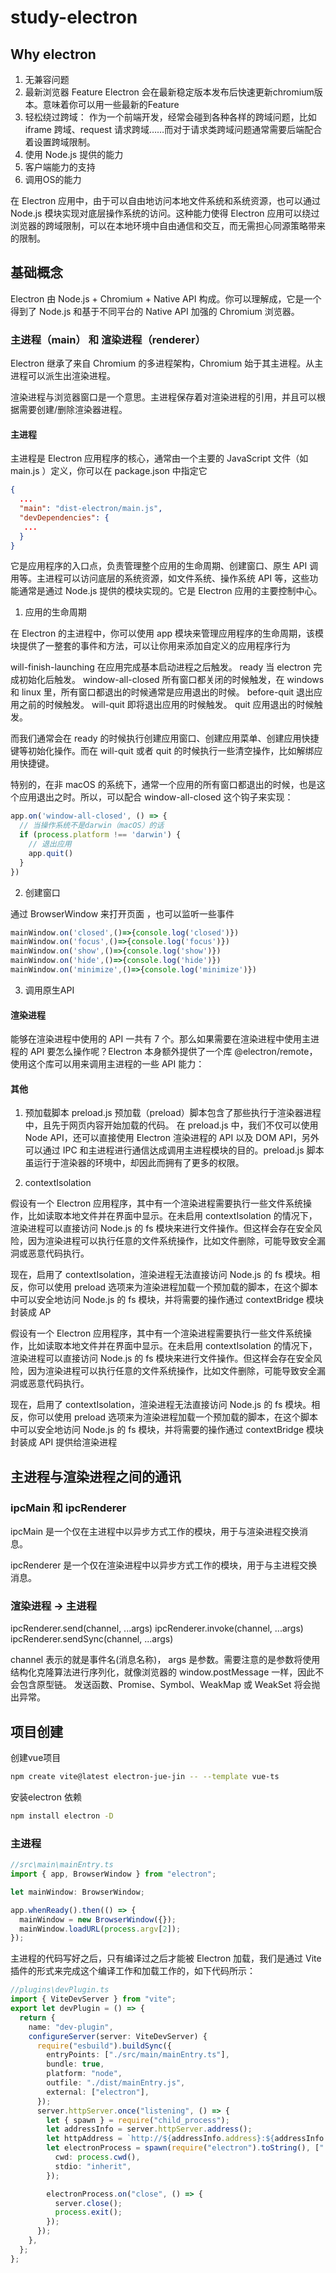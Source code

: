 # study-electron


## Why electron

1. 无兼容问题
2. 最新浏览器 Feature Electron 会在最新稳定版本发布后快速更新chromium版本。意味着你可以用一些最新的Feature
3. 轻松绕过跨域： 作为一个前端开发，经常会碰到各种各样的跨域问题，比如 iframe 跨域、request 请求跨域……而对于请求类跨域问题通常需要后端配合着设置跨域限制。
4. 使用 Node.js 提供的能力
5. 客户端能力的支持
6. 调用OS的能力


在 Electron 应用中，由于可以自由地访问本地文件系统和系统资源，也可以通过 Node.js 模块实现对底层操作系统的访问。这种能力使得 Electron 应用可以绕过浏览器的跨域限制，可以在本地环境中自由通信和交互，而无需担心同源策略带来的限制。

## 基础概念

Electron 由 Node.js + Chromium + Native API 构成。你可以理解成，它是一个得到了 Node.js 和基于不同平台的 Native API 加强的 Chromium 浏览器。

### 主进程（main） 和 渲染进程（renderer）

Electron 继承了来自 Chromium 的多进程架构，Chromium 始于其主进程。从主进程可以派生出渲染进程。

渲染进程与浏览器窗口是一个意思。主进程保存着对渲染进程的引用，并且可以根据需要创建/删除渲染器进程。


#### 主进程

主进程是 Electron 应用程序的核心，通常由一个主要的 JavaScript 文件（如 main.js ）定义，你可以在 package.json 中指定它


``` json
{
  ...
  "main": "dist-electron/main.js",
  "devDependencies": {
   ...
  }
}
```

它是应用程序的入口点，负责管理整个应用的生命周期、创建窗口、原生 API 调用等。主进程可以访问底层的系统资源，如文件系统、操作系统 API 等，这些功能通常是通过 Node.js 提供的模块实现的。它是 Electron 应用的主要控制中心。

1. 应用的生命周期

在 Electron 的主进程中，你可以使用 app 模块来管理应用程序的生命周期，该模块提供了一整套的事件和方法，可以让你用来添加自定义的应用程序行为

will-finish-launching 在应用完成基本启动进程之后触发。
ready 当 electron 完成初始化后触发。
window-all-closed 所有窗口都关闭的时候触发，在 windows 和 linux 里，所有窗口都退出的时候通常是应用退出的时候。
before-quit 退出应用之前的时候触发。
will-quit 即将退出应用的时候触发。
quit 应用退出的时候触发。

而我们通常会在 ready 的时候执行创建应用窗口、创建应用菜单、创建应用快捷键等初始化操作。而在 will-quit 或者 quit 的时候执行一些清空操作，比如解绑应用快捷键。

特别的，在非 macOS 的系统下，通常一个应用的所有窗口都退出的时候，也是这个应用退出之时。所以，可以配合 window-all-closed 这个钩子来实现：


``` js
app.on('window-all-closed', () => {
  // 当操作系统不是darwin（macOS）的话
  if (process.platform !== 'darwin') { 
    // 退出应用
    app.quit()
  }
})
```

2. 创建窗口

通过 BrowserWindow 来打开页面 ，也可以监听一些事件

``` js
mainWindow.on('closed',()=>{console.log('closed')})
mainWindow.on('focus',()=>{console.log('focus')})
mainWindow.on('show',()=>{console.log('show')})
mainWindow.on('hide',()=>{console.log('hide')})
mainWindow.on('minimize',()=>{console.log('minimize')})
```


3. 调用原生API



#### 渲染进程

能够在渲染进程中使用的 API 一共有 7 个。那么如果需要在渲染进程中使用主进程的 API 要怎么操作呢？Electron 本身额外提供了一个库 @electron/remote，使用这个库可以用来调用主进程的一些 API 能力：


#### 其他

1. 预加载脚本 preload.js
预加载（preload）脚本包含了那些执行于渲染器进程中，且先于网页内容开始加载的代码。
在 preload.js 中，我们不仅可以使用 Node API，还可以直接使用 Electron 渲染进程的 API 以及 DOM API，另外可以通过 IPC 和主进程进行通信达成调用主进程模块的目的。preload.js 脚本虽运行于渲染器的环境中，却因此而拥有了更多的权限。

2. contextIsolation

假设有一个 Electron 应用程序，其中有一个渲染进程需要执行一些文件系统操作，比如读取本地文件并在界面中显示。在未启用 contextIsolation 的情况下，渲染进程可以直接访问 Node.js 的 fs 模块来进行文件操作。但这样会存在安全风险，因为渲染进程可以执行任意的文件系统操作，比如文件删除，可能导致安全漏洞或恶意代码执行。

现在，启用了 contextIsolation，渲染进程无法直接访问 Node.js 的 fs 模块。相反，你可以使用 preload 选项来为渲染进程加载一个预加载的脚本，在这个脚本中可以安全地访问 Node.js 的 fs 模块，并将需要的操作通过 contextBridge 模块封装成 AP

假设有一个 Electron 应用程序，其中有一个渲染进程需要执行一些文件系统操作，比如读取本地文件并在界面中显示。在未启用 contextIsolation 的情况下，渲染进程可以直接访问 Node.js 的 fs 模块来进行文件操作。但这样会存在安全风险，因为渲染进程可以执行任意的文件系统操作，比如文件删除，可能导致安全漏洞或恶意代码执行。

现在，启用了 contextIsolation，渲染进程无法直接访问 Node.js 的 fs 模块。相反，你可以使用 preload 选项来为渲染进程加载一个预加载的脚本，在这个脚本中可以安全地访问 Node.js 的 fs 模块，并将需要的操作通过 contextBridge 模块封装成 API 提供给渲染进程


## 主进程与渲染进程之间的通讯

### ipcMain 和 ipcRenderer

ipcMain 是一个仅在主进程中以异步方式工作的模块，用于与渲染进程交换消息。

ipcRenderer 是一个仅在渲染进程中以异步方式工作的模块，用于与主进程交换消息。


### 渲染进程 -> 主进程

ipcRenderer.send(channel, ...args)
ipcRenderer.invoke(channel, ...args)
ipcRenderer.sendSync(channel, ...args)

channel 表示的就是事件名(消息名称)， 
args 是参数。需要注意的是参数将使用结构化克隆算法进行序列化，就像浏览器的 window.postMessage 一样，因此不会包含原型链。
发送函数、Promise、Symbol、WeakMap 或 WeakSet 将会抛出异常。


## 项目创建

创建vue项目

``` bash
npm create vite@latest electron-jue-jin -- --template vue-ts
```
安装electron 依赖

``` bash
npm install electron -D
```


### 主进程

``` ts
//src\main\mainEntry.ts
import { app, BrowserWindow } from "electron";

let mainWindow: BrowserWindow;

app.whenReady().then(() => {
  mainWindow = new BrowserWindow({});
  mainWindow.loadURL(process.argv[2]);
});

```


主进程的代码写好之后，只有编译过之后才能被 Electron 加载，我们是通过 Vite 插件的形式来完成这个编译工作和加载工作的，如下代码所示：

``` ts
//plugins\devPlugin.ts
import { ViteDevServer } from "vite";
export let devPlugin = () => {
  return {
    name: "dev-plugin",
    configureServer(server: ViteDevServer) {
      require("esbuild").buildSync({
        entryPoints: ["./src/main/mainEntry.ts"],
        bundle: true,
        platform: "node",
        outfile: "./dist/mainEntry.js",
        external: ["electron"],
      });
      server.httpServer.once("listening", () => {
        let { spawn } = require("child_process");
        let addressInfo = server.httpServer.address();
        let httpAddress = `http://${addressInfo.address}:${addressInfo.port}`;
        let electronProcess = spawn(require("electron").toString(), ["./dist/mainEntry.js", httpAddress], {
          cwd: process.cwd(),
          stdio: "inherit",
        });

        electronProcess.on("close", () => {
          server.close();
          process.exit();
        });
      });
    },
  };
};

```